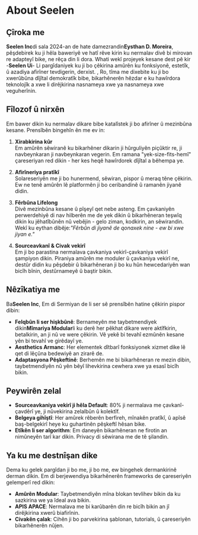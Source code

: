 # About Seelen

## Çîroka me

**Seelen Inc**di sala 2024-an de hate damezrandin**Eysthan D. Moreira**,
pêşdebirek ku ji hêla baweriyê ve hatî rêve kirin ku nermalav divê bi mirovan re
adapteyî bike, ne rêça din li dora. Whati wekî projeyek kesane dest pê
kir -**Seelen Ui**- Li pargîdaniyek ku ji bo çêkirina amûrên ku fonksiyonê,
estetîk, û azadiya afirîner tevdigerin, derxist. , Ro, tîma me dixebite ku ji bo
xwerûbûna dîjîtal demokratîk bibe, bikarhênerên hêzdar e ku hawîrdora teknolojîk
a xwe li dirêjkirina nasnameya xwe ya nasnameya xwe veguherînin.

## Fîlozof û nirxên

Em bawer dikin ku nermalav dikare bibe katalîstek ji bo afirîner û mezinbûna
kesane. Prensîbên bingehîn ên me ev in:

1. **Xirabkirina kûr**\
   Em amûrên sêwiranê ku bikarhêner dikarin ji hûrguliyên piçûktir re, ji
   navbeynkaran ji navbeynkaran vegerin. Em ramana "yek-size-fits-hemî"
   çareseriyan red dikin - her kes heqê hawîrdorek dîjîtal a bêhempa ye.

2. **Afirîneriya pratîkî**\
   Solareseriyên me ji bo hunermend, sêwiran, pispor û meraq têne çêkirin. Ew ne
   tenê amûrên lê platformên ji bo ceribandinê û ramanên jiyanê didin.

3. **Fêrbûna Lifelong**\
   Divê mezinbûna kesane û pîşeyî qet nebe asteng. Em çavkaniyên perwerdehiyê di
   nav hilberên me de yek dikin û bikarhêneran teşwîq dikin ku jêhatîbûnên nû
   vebêjin - gelo ziman, kodkirin, an sêwirandin. Wekî ku eythan dibêje:_"Fêrbûn
   di jiyanê de qonaxek nine - ew bi xwe jiyan e."_

4. **Sourceavkanî & Civak vekirî**\
   Em ji bo parastina nermalava çavkaniya vekirî-çavkaniya vekirî şampiyon
   dikin. Piraniya amûrên me moduler û çavkaniya vekirî ne, destûr didin ku
   pêşdebir û bikarhêneran ji bo ku hûn hewcedariyên wan bicîh bînin,
   destûrnameyê û baştir bikin.

## Nêzîkatiya me

Ba**Seelen Inc**, Em di Sermiyan de li ser sê prensîbên hatine çêkirin pispor
dibin:

- **Felqbûn li ser hişkbûnê**: Bernameyên me taybetmendiyek dikin**Mîmariya
  Modular**li ku derê her pêkhat dikare were aktîfkirin, betalkirin, an ji nû ve
  were çêkirin. Vê yekê bi tevahî ezmûnên kesane yên bi tevahî ve girêdayî ye.
- **Aesthetics Armanc**: Her elementek dîtbarî fonksiyonek xizmet dike lê qet di
  lêçûna bedewiyê an zirarê de.
- **Adaptasyona Pêşkeftinê**: Berhemên me bi bikarhêneran re mezin dibin,
  taybetmendiyên nû yên bêyî lihevkirina cewhera xwe ya esasî bicîh bikin.

## Peywirên zelal

- **Sourceavkaniya vekirî ji hêla Default**: 80% ji nermalava me çavkanî-çavdêrî
  ye, ji nûvekirina zelalbûn û kolektîf.
- **Belgeya gihîştî**: Her amûrek rêberên berfireh, mînakên pratîkî, û apîsê
  baş-belgekirî heye ku guhartinên pêşkeftî hêsan bike.
- **Etîkên li ser algorithm**: Em daneyên bikarhêneran ne firotin an nimûneyên
  tarî kar dikin. Privacy di sêwirana me de tê şilandin.

## Ya ku me destnîşan dike

Dema ku gelek pargîdan ji bo me, ji bo me, ew bingehek dermankirinê derman
dikin. Em di berjewendiya bikarhênerên frameworks de çareseriyên gelemperî red
dikin:

- **Amûrên Modular**: Taybetmendiyên mîna blokan tevlihev bikin da ku sazkirina
  we ya îdeal ava bikin.
- **APIS APACE**: Nermalava me bi karûbarên din re bicîh bikin an jî dirêjkirina
  xwerû biafirînin.
- **Civakên çalak**: Cihên ji bo parvekirina şablonan, tutorials, û çareseriyên
  bikarhênerên nûjen.
